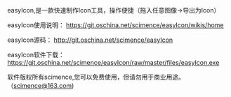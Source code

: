 easyIcon,是一款快速制作Icon工具，操作便捷（拖入任意图像->导出为Icon）

easyIcon使用说明： 
https://git.oschina.net/scimence/easyIcon/wikis/home

easyIcon源码：
http://git.oschina.net/scimence/easyIcon

easyIcon软件下载：
https://git.oschina.net/scimence/easyIcon/raw/master/files/easyIcon.exe

软件版权所有scimence,您可以免费使用，但请勿用于商业用途。（scimence@163.com)